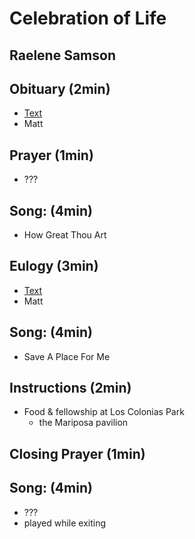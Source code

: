# Celebration of Life
## Raelene Samson


## Obituary (2min)

* [Text](obituary.md)
* Matt


## Prayer (1min)

* ???


## Song: (4min)

* How Great Thou Art


## Eulogy (3min)

* [Text](eulogy.md)
* Matt


## Song: (4min)

* Save A Place For Me


## Instructions (2min)

* Food & fellowship at Los Colonias Park
  * the Mariposa pavilion


## Closing Prayer (1min)


## Song: (4min)

* ???
* played while exiting
